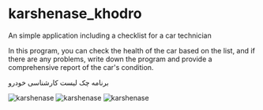 # karshenase_khodro

An simple application including a checklist for a car technician


In this program, you can check the health of the car based on the list, and if there are any problems, write down the program and provide a comprehensive report of the car's condition.


برنامه چک لیست کارشناسی خودرو

![karshenase](https://github.com/mrsaeedi/karshenase_khodro/assets/84645441/008e31a2-7117-47a7-a62f-4689bce1c7c5)
![karshenase](https://github.com/mrsaeedi/karshenase_khodro/assets/84645441/3026f838-d5e9-47a0-8cad-e879839e88d3)
![karshenase](https://github.com/mrsaeedi/karshenase_khodro/assets/84645441/51c32ea6-f1f5-48f7-84ff-25ef1bb07a81)
